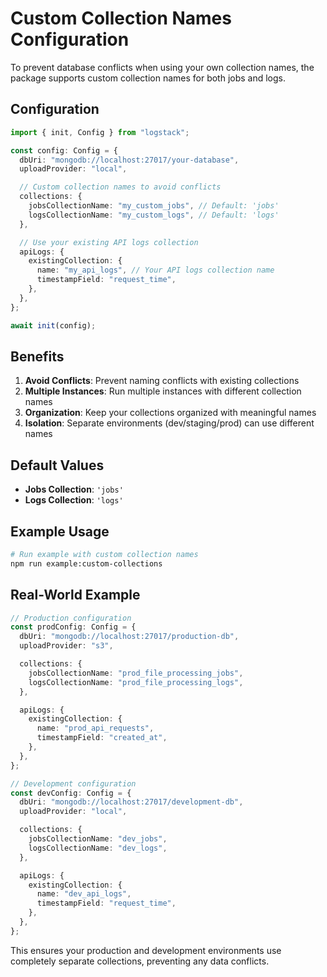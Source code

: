 # Custom Collection Names Configuration

To prevent database conflicts when using your own collection names, the package supports custom collection names for both jobs and logs.

## Configuration

```typescript
import { init, Config } from "logstack";

const config: Config = {
  dbUri: "mongodb://localhost:27017/your-database",
  uploadProvider: "local",

  // Custom collection names to avoid conflicts
  collections: {
    jobsCollectionName: "my_custom_jobs", // Default: 'jobs'
    logsCollectionName: "my_custom_logs", // Default: 'logs'
  },

  // Use your existing API logs collection
  apiLogs: {
    existingCollection: {
      name: "my_api_logs", // Your API logs collection name
      timestampField: "request_time",
    },
  },
};

await init(config);
```

## Benefits

1. **Avoid Conflicts**: Prevent naming conflicts with existing collections
2. **Multiple Instances**: Run multiple instances with different collection names
3. **Organization**: Keep your collections organized with meaningful names
4. **Isolation**: Separate environments (dev/staging/prod) can use different names

## Default Values

- **Jobs Collection**: `'jobs'`
- **Logs Collection**: `'logs'`

## Example Usage

```bash
# Run example with custom collection names
npm run example:custom-collections
```

## Real-World Example

```typescript
// Production configuration
const prodConfig: Config = {
  dbUri: "mongodb://localhost:27017/production-db",
  uploadProvider: "s3",

  collections: {
    jobsCollectionName: "prod_file_processing_jobs",
    logsCollectionName: "prod_file_processing_logs",
  },

  apiLogs: {
    existingCollection: {
      name: "prod_api_requests",
      timestampField: "created_at",
    },
  },
};

// Development configuration
const devConfig: Config = {
  dbUri: "mongodb://localhost:27017/development-db",
  uploadProvider: "local",

  collections: {
    jobsCollectionName: "dev_jobs",
    logsCollectionName: "dev_logs",
  },

  apiLogs: {
    existingCollection: {
      name: "dev_api_logs",
      timestampField: "request_time",
    },
  },
};
```

This ensures your production and development environments use completely separate collections, preventing any data conflicts.
